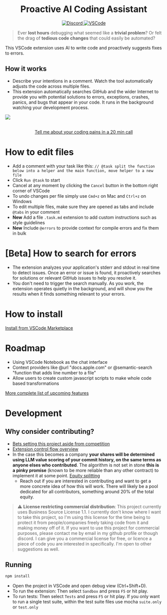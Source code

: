 <h1 align="center">Proactive AI Coding Assistant</h1>

<p align="center">
    <a href="https://discord.gg/v4WEH5uJ">
        <img alt="Discord" src="https://img.shields.io/discord/1149170085676728390?logo=discord&style=flat&logoColor=white"/>
    </a>
    <!-- https://shields.io/badges/visual-studio-marketplace-downloads -->
    <a href="https://marketplace.visualstudio.com/items?itemName=bra1ndump.ai-task">
        <img alt="VSCode" src="https://img.shields.io/visual-studio-marketplace/d/bra1ndump.ai-task?style=flat&logoColor=white&label=VSCode&logo=visualstudiocode"/>
    </a>
</p>

> Ever **lost hours** debugging what seemed like a **trivial problem**? Or felt the drag of **tedious code changes** that could easily be automated?

This VSCode extension uses AI to write code and proactively suggests fixes to errors.

## How it works
- Describe your intentions in a comment. Watch the tool automatically adjusts the code across multiple files.
- This extension automatically searches GitHub and the wider Internet to provide you with potential solutions to errors, exceptions, crashes, panics, and bugs that appear in your code. It runs in the background watching your development process.

![](documents/demo-videos/longer-demo/with-loading-bar.gif)

<p align="center">
    <br><a href="https://calendly.com/kirill-dubovitskiy/demo">Tell me about your coding pains in a 20 min call</a>
</p>

# How to edit files

- Add a comment with your task like this: `// @task split the function below into a helper and the main function, move helper to a new file`
- Click `Run @task` to start
- Cancel at any moment by clicking the `Cancel` button in the bottom right corner of VSCode
- To undo changes per file simply use `Cmd+z` on Mac and `Ctrl+z` on Windows
- To edit multiple files, make sure they are opened as tabs and include `@tabs` in your comment
- **New** Add a file `.task.md` extension to add custom instructions such as style guidelines
- **New** Include `@errors` to provide context for compile errors and fix them in bulk

# [Beta] How to search for errors

- The extension analyzes your application's stderr and stdout in real time to detect issues. Once an error or issue is found, it proactively searches for solutions or relevant GitHub issues to help you resolve it.
- You don't need to trigger the search manually. As you work, the extension operates quietly in the background, and will show you the results when it finds something relevant to your errors.

# How to install

[Install from VSCode Marketplace](https://marketplace.visualstudio.com/items?itemName=bra1ndump.ai-task)

# Roadmap

- Using VSCode Notebook as the chat interface
- Context providers like @url "docs.apple.com" or @semantic-search "function that adds line number to a file"
- Allow users to create custom javascript scripts to make whole code based transformations

[More complete list of upcoming features](documents/backlog.md)

# Development

## Why consider contributing?

- [Bets setting this project aside from competition](documents/bets.md)
- [Extension control flow overview](documents/development/architecture.md)
- In the case this becomes a company **your shares will be determined using LLM value scoring of your commit history, on the same terms as anyone elses who contributed**. The algorithm is not set in stone **this is a pinky promise** (known to be more reliable than any other contract) to implement it at some point. [Equity splitting](documents/equity.md)
  - Reach out if you are interested in contributing and want to get a more concrete idea of how this will work. There will likely be a pool dedicated for all contributors, something around 20% of the total equity.

> :warning: **License restricting commercial distribution**: This project currently uses Business Source License 1.1. I currently don't know where I want to take this project, so I'm using this license for the time being to protect it from people/companies freely taking code from it and making money off of it. If you want to use this project for commercial purposes, please contact me by email in my github profile or though discord. I can give you a commercial license for free, or licence a piece of code you are interested in specifically. I'm open to other suggestions as well.

## Running

```sh
npm install
```

- Open the project in VSCode and open debug view (Ctrl+Shift+D).
- To run the extension: Then select `Sandbox` and press `F5` or hit play.
- To run tests: Then select `Tests` and press `F5` or hit play. If you only want to run a single test suite, within the test suite files use mocha `suite.only` or `test.only`


